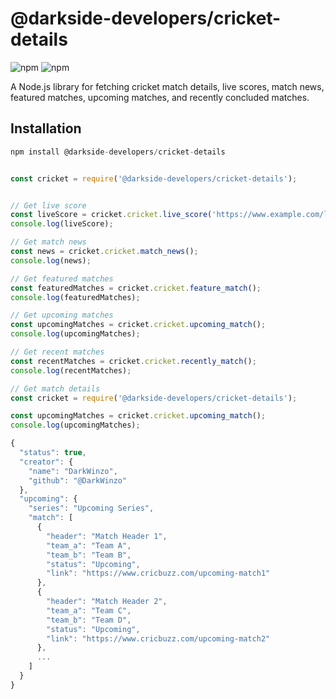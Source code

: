 # @darkside-developers/cricket-details

![npm](https://img.shields.io/npm/v/@darkside-developers/cricket-details)
![npm](https://img.shields.io/npm/l/@darkside-developers/cricket-details)

A Node.js library for fetching cricket match details, live scores, match news, featured matches, upcoming matches, and recently concluded matches.

## Installation

```javascript
npm install @darkside-developers/cricket-details


const cricket = require('@darkside-developers/cricket-details');


// Get live score
const liveScore = cricket.cricket.live_score('https://www.example.com/live-match');
console.log(liveScore);

// Get match news
const news = cricket.cricket.match_news();
console.log(news);

// Get featured matches
const featuredMatches = cricket.cricket.feature_match();
console.log(featuredMatches);

// Get upcoming matches
const upcomingMatches = cricket.cricket.upcoming_match();
console.log(upcomingMatches);

// Get recent matches
const recentMatches = cricket.cricket.recently_match();
console.log(recentMatches);
```

```javascript
// Get match details
const cricket = require('@darkside-developers/cricket-details');

const upcomingMatches = cricket.cricket.upcoming_match();
console.log(upcomingMatches);
```

```javascript
{
  "status": true,
  "creator": {
    "name": "DarkWinzo",
    "github": "@DarkWinzo"
  },
  "upcoming": {
    "series": "Upcoming Series",
    "match": [
      {
        "header": "Match Header 1",
        "team_a": "Team A",
        "team_b": "Team B",
        "status": "Upcoming",
        "link": "https://www.cricbuzz.com/upcoming-match1"
      },
      {
        "header": "Match Header 2",
        "team_a": "Team C",
        "team_b": "Team D",
        "status": "Upcoming",
        "link": "https://www.cricbuzz.com/upcoming-match2"
      },
      ...
    ]
  }
}
```
